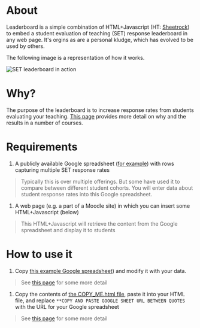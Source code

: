 
# About

Leaderboard is a simple combination of HTML+Javascript (HT: [Sheetrock](https://github.com/chriszarate/sheetrock)) to embed a student evaluation of teaching (SET) response leaderboard in any web page.  It's orgins as are a personal kludge, which has evolved to be used by others.

The following image is a representation of how it works.

![SET leaderboard in action](https://i0.wp.com/c1.staticflickr.com/5/4207/35314111366_4a463eabd7_z.jpg?resize=640%2C251&ssl=1)

# Why?

The purpose of the leaderboard is to increase response rates from students evaluating your teaching. [This page](http://djon.es/blog/2017/06/17/nudging-up-myopinion-response-rates-using-a-gamified-leaderboard/) provides more detail on why and the results in a number of courses.

# Requirements

1. A publicly available Google spreadsheet ([for example](https://docs.google.com/spreadsheets/d/1o7Dqv8XK54yVrvAmbJvsf88ot2QssSxUMJM4wP8q204/edit#gid=0)) with rows capturing multiple SET response rates
> Typically this is over multiple offerings. But some have used it to compare between different student cohorts. You will enter data about student response rates into this Google spreadsheet.
1. A web page (e.g. a part of a Moodle site) in which you can insert some HTML+Javascript (below)
> This HTML+Javascript will retrieve the content from the Google spreadsheet and display it to students

# How to use it

1. Copy [this example Google spreadsheet](https://docs.google.com/spreadsheets/d/1o7Dqv8XK54yVrvAmbJvsf88ot2QssSxUMJM4wP8q204/edit#gid=0)) and modify it with your data.
> See [this page](http://djon.es/blog/creating-a-set-leaderboard/#spreadsheet) for some more detail
1. Copy the contents of [the COPY_ME.html file](https://github.com/djplaner/leaderboard/blob/master/COPY_ME.html), paste it into your HTML file, and replace `**COPY AND PASTE GOOGLE SHEET URL BETWEEN QUOTES` with the URL for your Google spreadsheet
> See [this page](http://djon.es/blog/creating-a-set-leaderboard/#html) for some more detail


